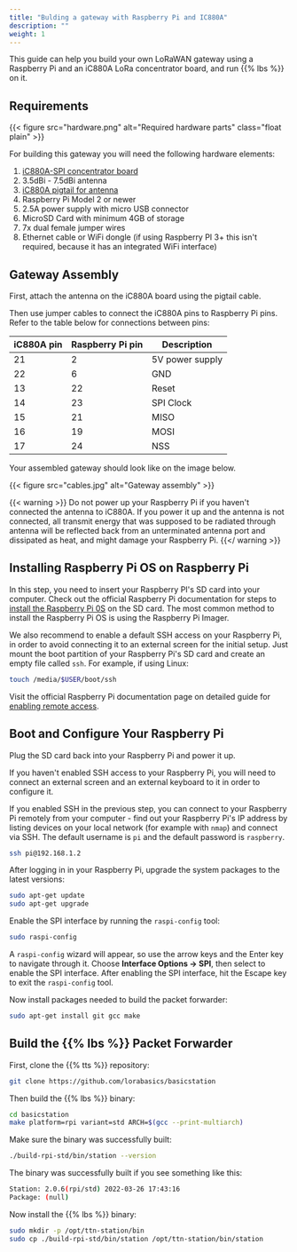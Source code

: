 ```yaml
---
title: "Bulding a gateway with Raspberry Pi and IC880A"
description: ""
weight: 1
---
```


This guide can help you build your own LoRaWAN gateway using a Raspberry Pi and an iC880A LoRa concentrator board, and run {{% lbs %}} on it.

<!--more-->

## Requirements

{{< figure src="hardware.png" alt="Required hardware parts" class="float plain" >}}

For building this gateway you will need the following hardware elements:

1. [iC880A-SPI concentrator board](https://shop.imst.de/wireless-modules/lora-products/8/ic880a-spi-lorawan-concentrator-868-mhz)
2. 3.5dBi - 7.5dBi antenna
3. [iC880A pigtail for antenna](https://shop.imst.de/wireless-modules/accessories/20/u.fl-to-sma-pigtail-cable-for-ic880a-spi)
4. Raspberry Pi Model 2 or newer	
5. 2.5A power supply with micro USB connector	
6. MicroSD Card with minimum 4GB of storage
7. 7x dual female jumper wires
8. Ethernet cable or WiFi dongle (if using Raspberry PI 3+ this isn't required, because it has an integrated WiFi interface)

## Gateway Assembly

First, attach the antenna on the iC880A board using the pigtail cable.

Then use jumper cables to connect the iC880A pins to Raspberry Pi pins. Refer to the table below for connections between pins:

|iC880A pin | Raspberry Pi pin | Description|
|--- | --- | ---|
|21 | 2 | 5V power supply|
|22 | 6 | GND|
|13 | 22 | Reset|
|14 | 23 | SPI Clock|
|15 | 21 | MISO|
|16 | 19 | MOSI|
|17 | 24 | NSS|

Your assembled gateway should look like on the image below.

{{< figure src="cables.jpg" alt="Gateway assembly" >}}

{{< warning >}} Do not power up your Raspberry Pi if you haven't connected the antenna to iC880A. If you power it up and the antenna is not connected, all transmit energy that was supposed to be radiated through antenna will be reflected back from an unterminated antenna port and dissipated as heat, and might damage your Raspberry Pi. {{</ warning >}}

## Installing Raspberry Pi OS on Raspberry Pi

In this step, you need to insert your Raspberry PI's SD card into your computer. Check out the official Raspberry Pi documentation for steps to [install the Raspberry Pi 0S](https://www.raspberrypi.com/software/) on the SD card. The most common method to install the Raspberry Pi OS is using the Raspberry Pi Imager.

We also recommend to enable a default SSH access on your Raspberry Pi, in order to avoid connecting it to an external screen for the initial setup. Just mount the boot partition of your Raspberry Pi's SD card and create an empty file called `ssh`. For example, if using Linux:

```bash
touch /media/$USER/boot/ssh
```

Visit the official Raspberry Pi documentation page on detailed guide for [enabling remote access](https://www.raspberrypi.com/documentation/computers/remote-access.html).

## Boot and Configure Your Raspberry Pi

Plug the SD card back into your Raspberry Pi and power it up.

If you haven't enabled SSH access to your Raspberry Pi, you will need to connect an external screen and an external keyboard to it in order to configure it.

If you enabled SSH in the previous step, you can connect to your Raspberry Pi remotely from your computer - find out your Raspberry Pi's IP address by listing devices on your local network (for example with `nmap`) and connect via SSH. The default username is `pi` and the default password is `raspberry`.

```bash
ssh pi@192.168.1.2
```

After logging in in your Raspberry Pi, upgrade the system packages to the latest versions:

```bash
sudo apt-get update
sudo apt-get upgrade
```

Enable the SPI interface by running the `raspi-config` tool:

```bash
sudo raspi-config
```

A `raspi-config` wizard will appear, so use the arrow keys and the Enter key to navigate through it. Choose **Interface Options &#8594; SPI**, then select **<Yes>** to enable the SPI interface. After enabling the SPI interface, hit the Escape key to exit the `raspi-config` tool.

Now install packages needed to build the packet forwarder:

```bash
sudo apt-get install git gcc make
```

## Build the {{% lbs %}} Packet Forwarder

First, clone the {{% tts %}} repository:

```bash
git clone https://github.com/lorabasics/basicstation
```

Then build the {{% lbs %}} binary:

```bash
cd basicstation
make platform=rpi variant=std ARCH=$(gcc --print-multiarch)
```

Make sure the binary was successfully built:

```bash
./build-rpi-std/bin/station --version
```

The binary was successfully built if you see something like this:

```bash
Station: 2.0.6(rpi/std) 2022-03-26 17:43:16
Package: (null)
```

Now install the {{% lbs %}} binary:

```bash
sudo mkdir -p /opt/ttn-station/bin
sudo cp ./build-rpi-std/bin/station /opt/ttn-station/bin/station
```